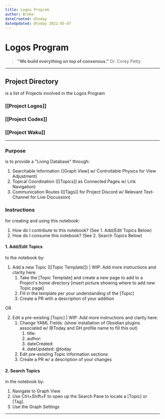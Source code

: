 ```yaml
---
title: Logos Program
author: Broke
dateCreated: @today
dateUpdated: @today 2022-05-07
---
```


# Logos Program
>**"We build everything on top of consensus."**
Dr. Corey Petty

---

## Project Directory
is a list of Projects involved in the Logos Program

### [[Project Logos]]
### [[Project Codex]]
### [[Project Waku]]

---
### Purpose
is to provide a "Living Database" through:

1. Searchable Information ([Graph View] w/ Controllable Physics for View Adjustment)
2. Topical Coordination ([[Topics]] as Connected Pages w/ Link Navigation)
3. Communication Routes ([[Tags]] for Project Discord w/ Relevant Text-Channel for Live Discussion)

### Instructions
for creating and using this notebook:

1. How do I contribute to this notebook? (See 1. Add/Edit Topics Below)
2. How do I consume this notebook? (See 2. Search Topics Below)

#### 1. Add/Edit Topics
to the notebook by:

1. Add a new Topic ([[Topic Template]]) | WIP: Add more instructions and clarity here.
	1. Take the [Topic Template] and create a new page to add to a Project's home directory
	[insert picture showing where to add new Topic page]
	2. Fill in the template per your understanding of the [Topic]
	3. Create a PR with a description of your addition

OR

2. Edit a pre-existing [Topic] | WIP: Add more instructions and clarity here.
	1. Change YAML Fields: (show installation of Obsidian plugins associated w/ @Today and GH profile name to fill this out)
		1. title:
		2. author: 
		3. dateCreated:
		4. dateUpdated: @today
	2. Edit pre-existing Topic information sections
	3. Create a PR w/ a description of your changes

#### 2. Search Topics
in the notebook by:

1. Navigate to Graph View
3. Use Ctrl+Shift+F to open up the Search Pane to locate a [Topic] or [Tag].
4. Use the Graph Settings


---
